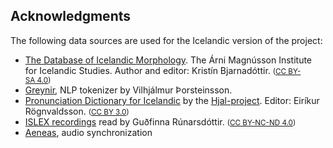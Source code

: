 ## Acknowledgments

The following data sources are used for the Icelandic version of the project:

- [The Database of Icelandic Morphology](https://bin.arnastofnun.is/DMII/LTdata/k-format/). The Árni Magnússon Institute for Icelandic Studies. Author and editor: Kristín Bjarnadóttir. <small>([CC BY-SA 4.0](https://creativecommons.org/licenses/by-sa/4.0/))</small>
- [Greynir](https://greynir.is/analysis), NLP tokenizer by Vilhjálmur Þorsteinsson.
- [Pronunciation Dictionary for Icelandic](https://github.com/ylhyra/icelandic-pronunciation-dataset) by the [Hjal-project](http://www.malfong.is/index.php?pg=framburdur&lang=en). Editor: Eiríkur Rögnvaldsson. <small>([CC BY 3.0](https://creativecommons.org/licenses/by/3.0/))</small>
- [ISLEX recordings](http://malfong.is/?pg=islexrecordings&lang=en) read by Guðfinna Rúnarsdóttir. <small>([CC BY-NC-ND 4.0](https://creativecommons.org/licenses/by-nc-nd/4.0/))</small>
- [Aeneas](https://github.com/readbeyond/aeneas/), audio synchronization

